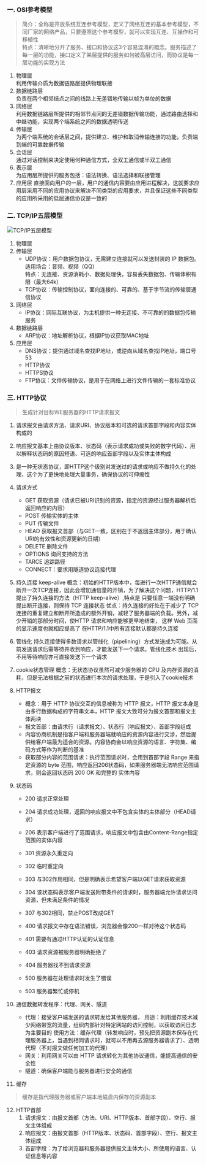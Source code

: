 ### 一. OSI参考模型
> 简介：全称是开放系统互连参考模型，定义了网络互连的基本参考模型，不同厂家的网络产品，只要遵照这个参考模型，就可以实现互连、互操作和可移植性<br>
特点：清晰地分开了服务、接口和协议这3个容易混淆的概念。服务描述了每一层的功能，接口定义了某层提供的服务如何被高层访问，而协议是每一层功能的实现方法

1. 物理层<br>
		利用传输介质为数据链路层提供物理联接
2. 数据链路层<br>
		负责在两个相邻结点之间的线路上无差错地传输以帧为单位的数据
3. 网络层<br>
		利用数据链路层所提供的相邻节点间的无差错数据传输功能，通过路由选择和中继功能，实现两个端系统之间的数据透明传送
4. 传输层<br>
		为两个端系统的会话层之间，提供建立、维护和取消传输连接的功能，负责端到端的可靠数据传输
5. 会话层<br>
    通过对话控制来决定使用何种通信方式，全双工通信或半双工通信
6. 表示层<br>
    为应用层所提供的服务包括：语法转换、语法选择和联接管理
7. 应用层
    直接面向用户的一层，用户的通信内容要由应用进程解决，这就要求应用层采用不同的应用协议来解决不同类型的应用要求，并且保证这些不同类型的应用所采用的低层通信协议是一致的

### 二. TCP/IP五层模型
![TCP/IP五层模型](http://pic.yupoo.com/mazhenghjj/4d3bf847/bdfdb2e6.png)
1. 物理层
2. 传输层
    - UDP协议：用户数据包协议，无需建立连接就可以发送封装的 IP 数据包。适用场合：音频、视频（QQ）<br>特点：无连接、资源消耗小、数据处理快，容易丢失数据包、传输体积有限（最大64k）
    - TCP协议：传输控制协议，面向连接的、可靠的、基于字节流的传输层通信协议
3. 网络层
    - IP协议：网际互联协议，为主机提供一种无连接、不可靠的的数据包传输服务
4. 数据链路层
    - ARP协议：地址解析协议，根据IP协议获取MAC地址
5. 应用层<br>
    - DNS协议：提供通过域名查找IP地址，或逆向从域名查找IP地址，端口号53
    - HTTP协议
    - HTTPS协议
    - FTP协议：文件传输协议，是用于在网络上进行文件传输的一套标准协议


### 三. HTTP协议
> 生成针对目标WE服务器的HTTP请求报文

1. 请求报文由请求方法、请求URI、协议版本和可选的请求首部字段和内容实体构成的

2. 响应报文基本上由协议版本、状态码（表示请求成功或失败的数字代码）、用以解释状态码的原因短语、可选的响应首部字段以及实体主体构成

3. 是一种无状态协议，即HTTP这个级别对发送过的请求或响应不做持久化的处理，这个为了更快地处理大量事务，确保协议的可伸缩性

4. 请求方式
	- GET 获取资源（请求已被URI识别的资源，指定的资源经过服务器解析后返回响应的内容）
	- POST 传输实体的主体 
	- PUT 传输文件
	- HEAD 获取报文首部（与GET一致，区别在于不返回主体部分，用于确认URI的有效性和资源更新的日期）
	- DELETE 删除文件
	- OPTIONS 询问支持的方法
	- TARCE 追踪路径
	- CONNECT：要求用隧道协议连接代理

5. 持久连接 keep-alive
概念：初始的HTTP版本中，每进行一次HTTP通信就会断开一次TCP连接，因此会增加通信量的开销，为了解决这个问题，HTTP/1.1提出了持久连接的方法（HTTP keep-alive）,特点是
只要任意一端没有明确提出断开连接，则保持 TCP 连接状态
优点：持久连接的好处在于减少了 TCP 连接的重复建立和断开所造成的额外开销，减轻了服务器端的负载。另外，减少开销的那部分时间，使HTTP 请求和响应能够更早地结束，
这样 Web 页面的显示速度也就相应提高了
在HTTP/1.1中所有连接默认都是持久连接

6. 管线化
持久连接使得多数请求以管线化（pipelining）方式发送成为可能。从前发送请求后需等待并收到响应，才能发送下一个请求。管线化技术
出现后，不用等待响应亦可直接发送下一个请求

7. cookie状态管理
概念：无状态协议虽然可减少服务器的 CPU 及内存资源的消耗，但是无法根据之前的状态进行本次的请求处理，于是引入了cookie技术

8. HTTP报文
	- 概念：用于 HTTP 协议交互的信息被称为 HTTP 报文，HTTP 报文本身是由多行数据构成的字符串文本，HTTP 报文大致可分为报文首部和报文主体两块
	- 报文首部：由请求行（请求报文）、状态行（响应报文）、首部字段组成
	- 内容协商机制是指客户端和服务器端就响应的资源内容进行交涉，然后提供给客户端最为适合的资源。内容协商会以响应资源的语言、字符集、编码方式等作为判断的基准
	- 获取部分内容的范围请求：执行范围请求时，会用到首部字段 Range 来指定资源的 byte 范围，响应返回206状态码，如果服务器端无法响应范围请求，则会返回状态码 200 OK 和完整的
		实体内容

9. 状态码
	- 200 请求正常处理
	- 204 请求成功处理，返回的响应报文中不包含实体的主体部分（HEAD请求）
	- 206 表示客户端进行了范围请求，响应报文中包含由Content-Range指定范围的实体内容

	- 301 资源永久重定向
	- 302 临时重定向
	- 303 与302作用相同，但是明确表示希望客户端以GET请求获取资源
	- 304 该状态码表示客户端发送附带条件的请求时，服务器端允许请求访问资源，但未满足条件的情况
	- 307 与302相同，禁止POST改成GET

	- 400 请求报文中存在语法错误，浏览器会像200一样对待这个状态码
	- 401 需要有通过HTTP认证的认证信息
	- 403 请求资源被服务器明确拒绝了
	- 404 服务器找不到请求资源

	- 500 服务器在处理请求时发生了错误
	- 503 服务器繁忙或停机

10. 通信数据转发程序：代理、网关、隧道
	- 代理：接受客户端发送的请求转发给其他服务器，
					用途：利用缓存技术减少网络带宽的流量，组织内部针对特定网站的访问控制，以获取访问日志为主要目的 
					使用方法：缓存代理（转发响应时，预先把资源副本保存在代理服务器上，当遇到相同请求时，就可以不用再去源服务器请求了）、透明代理（不对报文做任何加工的代理）
	- 网关：利用网关可以由 HTTP 请求转化为其他协议通信，能提高通信的安全性
	- 隧道：确保客户端能与服务器进行安全的通信
     
11. 缓存
> 缓存是指代理服务器或客户端本地磁盘内保存的资源副本
12. HTTP首部
	1. 请求报文：由报文首部（方法、URI、HTTP版本、首部字段）、空行、报文主体组成	
	2. 响应报文：由报文首部（HTTP版本、状态码、首部字段）、空行、报文主体组成
	3. 首部字段：为了给浏览器和服务器提供报文主体大小、所使用的语言、认证信息等内容
